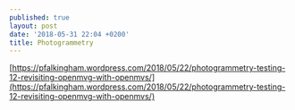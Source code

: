 ```yaml
---
published: true
layout: post
date: '2018-05-31 22:04 +0200'
title: Photogrammetry
---
```

[https://pfalkingham.wordpress.com/2018/05/22/photogrammetry-testing-12-revisiting-openmvg-with-openmvs/](https://pfalkingham.wordpress.com/2018/05/22/photogrammetry-testing-12-revisiting-openmvg-with-openmvs/)
